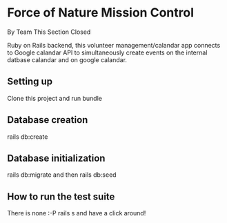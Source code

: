 # Force of Nature Mission Control
By Team This Section Closed


Ruby on Rails backend, this volunteer management/calandar app connects to Google calandar API to simultaneously create events on the internal datbase calandar and on google calandar.


## Setting up
Clone this project and run bundle 

## Database creation
rails db:create

## Database initialization
rails db:migrate and then rails db:seed 

## How to run the test suite
There is none :-P
rails s and have a click around!
